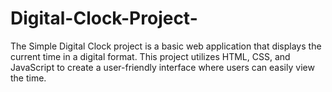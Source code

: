 # Digital-Clock-Project-
The Simple Digital Clock project is a basic web application that displays the current time in a digital format. This project utilizes HTML, CSS, and JavaScript to create a user-friendly interface where users can easily view the time.
